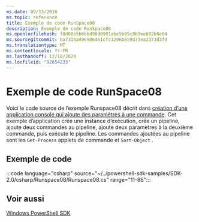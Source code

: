 ```yaml
---
ms.date: 09/13/2016
ms.topic: reference
title: Exemple de code RunSpace08
description: Exemple de code RunSpace08
ms.openlocfilehash: f8d08e5b6bbd98d0901abe5b05c8b9ee682b8e04
ms.sourcegitcommit: ba7315a496986451cfc1296b659d73ea2373d3f0
ms.translationtype: MT
ms.contentlocale: fr-FR
ms.lasthandoff: 12/10/2020
ms.locfileid: "92654233"
---
```

# <a name="runspace08-code-sample"></a>Exemple de code RunSpace08

Voici le code source de l’exemple Runspace08 décrit dans [création d’une application console qui ajoute des paramètres à une commande](https://msdn.microsoft.com/848b2b46-60f1-4a86-b448-cfc7c0cccfba).
Cet exemple d’application crée une instance d’exécution, crée un pipeline, ajoute deux commandes au pipeline, ajoute deux paramètres à la deuxième commande, puis exécute le pipeline. Les commandes ajoutées au pipeline sont les `Get-Process` applets de commande et `Sort-Object` .

## <a name="code-sample"></a>Exemple de code

:::code language="csharp" source="~/../powershell-sdk-samples/SDK-2.0/csharp/Runspace08/Runspace08.cs" range="11-86":::

## <a name="see-also"></a>Voir aussi

[Windows PowerShell SDK](../windows-powershell-reference.md)

